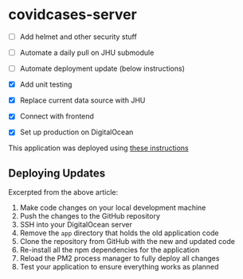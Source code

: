 # covidcases-server

* [ ] Add helmet and other security stuff
* [ ] Automate a daily pull on JHU submodule
* [ ] Automate deployment update (below instructions)
* [x] Add unit testing
* [x] Replace current data source with JHU
* [x] Connect with frontend
* [x] Set up production on DigitalOcean


This application was deployed using [these instructions](https://coderrocketfuel.com/article/create-and-deploy-an-express-rest-api-to-a-digitalocean-server)

## Deploying Updates

Excerpted from the above article:

1. Make code changes on your local development machine
2. Push the changes to the GitHub repository
3. SSH into your DigitalOcean server
4. Remove the `app` directory that holds the old application code
5. Clone the repository from GitHub with the new and updated code
6. Re-install all the npm dependencies for the application
7. Reload the PM2 process manager to fully deploy all changes
8. Test your application to ensure everything works as planned
